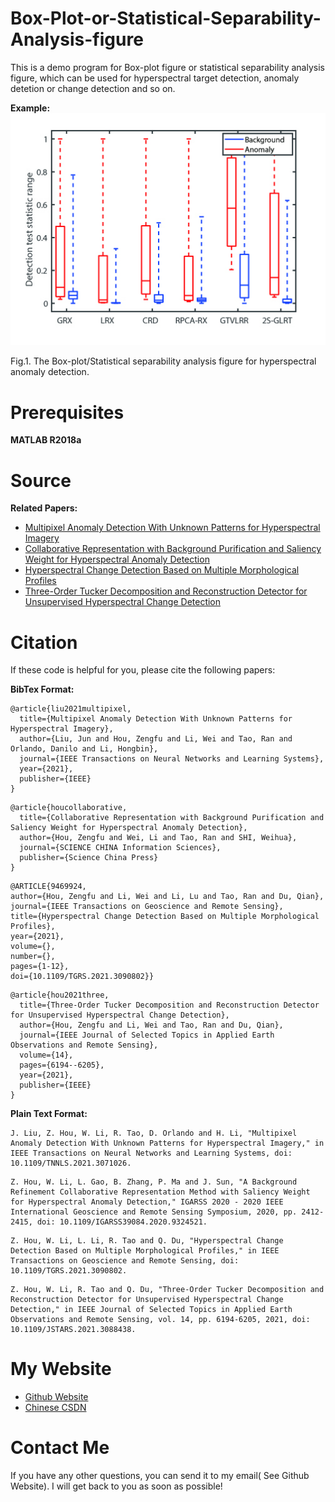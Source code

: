 # Box-Plot-or-Statistical-Separability-Analysis-figure
This is a demo program for Box-plot figure or statistical separability analysis figure, which can be used for hyperspectral target detection,  anomaly detetion or change detection and so on. 

**Example:**<br />
<img src="Box_LosAngeles.jpg" alt="Box-plot">

Fig.1. The Box-plot/Statistical separability analysis figure for hyperspectral anomaly detection.


# Prerequisites
**MATLAB R2018a**<br />

# Source
**Related Papers:**
- [Multipixel Anomaly Detection With Unknown Patterns for Hyperspectral Imagery](https://ieeexplore.ieee.org/abstract/document/9404853)
- [Collaborative Representation with Background Purification and Saliency Weight for Hyperspectral Anomaly Detection](https://www.sciengine.com/publisher/scp/journal/SCIS/doi/10.1007/s11432-020-2915-2?slug=abstract)
- [Hyperspectral Change Detection Based on Multiple Morphological Profiles](https://ieeexplore.ieee.org/document/9469924)
- [Three-Order Tucker Decomposition and Reconstruction Detector for Unsupervised Hyperspectral Change Detection](https://ieeexplore.ieee.org/document/9451632)


# Citation
If these code is helpful for you, please cite  the following papers:

**BibTex Format:**<br />
```
@article{liu2021multipixel,
  title={Multipixel Anomaly Detection With Unknown Patterns for Hyperspectral Imagery},
  author={Liu, Jun and Hou, Zengfu and Li, Wei and Tao, Ran and Orlando, Danilo and Li, Hongbin},
  journal={IEEE Transactions on Neural Networks and Learning Systems},
  year={2021},
  publisher={IEEE}
}
```
```
@article{houcollaborative,
  title={Collaborative Representation with Background Purification and Saliency Weight for Hyperspectral Anomaly Detection},
  author={Hou, Zengfu and Wei, Li and Tao, Ran and SHI, Weihua},
  journal={SCIENCE CHINA Information Sciences},
  publisher={Science China Press}
}
```
```
@ARTICLE{9469924,
author={Hou, Zengfu and Li, Wei and Li, Lu and Tao, Ran and Du, Qian},
journal={IEEE Transactions on Geoscience and Remote Sensing},
title={Hyperspectral Change Detection Based on Multiple Morphological Profiles},
year={2021},
volume={},
number={},
pages={1-12},
doi={10.1109/TGRS.2021.3090802}}
```
```
@article{hou2021three,
  title={Three-Order Tucker Decomposition and Reconstruction Detector for Unsupervised Hyperspectral Change Detection},
  author={Hou, Zengfu and Li, Wei and Tao, Ran and Du, Qian},
  journal={IEEE Journal of Selected Topics in Applied Earth Observations and Remote Sensing},
  volume={14},
  pages={6194--6205},
  year={2021},
  publisher={IEEE}
}
```

**Plain Text Format:**<br />
```
J. Liu, Z. Hou, W. Li, R. Tao, D. Orlando and H. Li, "Multipixel Anomaly Detection With Unknown Patterns for Hyperspectral Imagery," in IEEE Transactions on Neural Networks and Learning Systems, doi: 10.1109/TNNLS.2021.3071026.
```
```
Z. Hou, W. Li, L. Gao, B. Zhang, P. Ma and J. Sun, "A Background Refinement Collaborative Representation Method with Saliency Weight for Hyperspectral Anomaly Detection," IGARSS 2020 - 2020 IEEE International Geoscience and Remote Sensing Symposium, 2020, pp. 2412-2415, doi: 10.1109/IGARSS39084.2020.9324521.
```
```
Z. Hou, W. Li, L. Li, R. Tao and Q. Du, "Hyperspectral Change Detection Based on Multiple Morphological Profiles," in IEEE Transactions on Geoscience and Remote Sensing, doi: 10.1109/TGRS.2021.3090802.
```
```
Z. Hou, W. Li, R. Tao and Q. Du, "Three-Order Tucker Decomposition and Reconstruction Detector for Unsupervised Hyperspectral Change Detection," in IEEE Journal of Selected Topics in Applied Earth Observations and Remote Sensing, vol. 14, pp. 6194-6205, 2021, doi: 10.1109/JSTARS.2021.3088438.
```
# My Website
- [Github Website](https://zephyrhours.github.io/)
- [Chinese CSDN](https://blog.csdn.net/NBDwo)

# Contact Me
If you have any other questions, you can send it to my email( See Github Website). I will get back to you as soon as possible!




